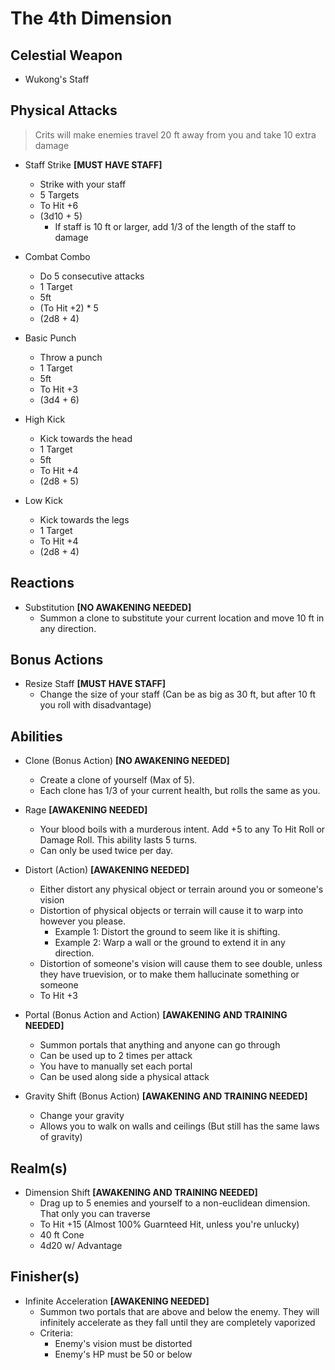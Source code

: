 # The 4th Dimension

## Celestial Weapon
- Wukong's Staff

## Physical Attacks
> Crits will make enemies travel 20 ft away from you and take 10 extra damage

- Staff Strike **[MUST HAVE STAFF]**
    - Strike with your staff
    - 5 Targets
    - To Hit +6
    - (3d10 + 5)
        - If staff is 10 ft or larger, add 1/3 of the length of the staff to damage

- Combat Combo 
    - Do 5 consecutive attacks
    - 1 Target
    - 5ft
    - (To Hit +2) * 5
    - (2d8 + 4)

- Basic Punch
    - Throw a punch
    - 1 Target
    - 5ft
    - To Hit +3
    - (3d4 + 6)

- High Kick
    - Kick towards the head
    - 1 Target
    - 5ft
    - To Hit +4
    - (2d8 + 5)

- Low Kick
    - Kick towards the legs
    - 1 Target
    - To Hit +4
    - (2d8 + 4)

## Reactions
- Substitution **[NO AWAKENING NEEDED]**
    - Summon a clone to substitute your current location and move 10 ft in any direction.

## Bonus Actions
- Resize Staff **[MUST HAVE STAFF]**
    - Change the size of your staff (Can be as big as 30 ft, but after 10 ft you roll with disadvantage)

## Abilities
- Clone (Bonus Action) **[NO AWAKENING NEEDED]**
    - Create a clone of yourself (Max of 5).
    - Each clone has 1/3 of your current health, but rolls the same as you.

- Rage **[AWAKENING NEEDED]**
    - Your blood boils with a murderous intent. Add +5 to any To Hit Roll or Damage Roll. This ability lasts 5 turns.
    - Can only be used twice per day.

- Distort (Action) **[AWAKENING NEEDED]**
    - Either distort any physical object or terrain around you or someone's vision
    - Distortion of physical objects or terrain will cause it to warp into however you please. 
        - Example 1: Distort the ground to seem like it is shifting. 
        - Example 2: Warp a wall or the ground to extend it in any direction.
    - Distortion of someone's vision will cause them to see double, unless they have truevision, or to make them hallucinate something or someone
    - To Hit +3

- Portal (Bonus Action and Action) **[AWAKENING AND TRAINING NEEDED]**
    - Summon portals that anything and anyone can go through
    - Can be used up to 2 times per attack
    - You have to manually set each portal
    - Can be used along side a physical attack

- Gravity Shift (Bonus Action) **[AWAKENING AND TRAINING NEEDED]**
    - Change your gravity
    - Allows you to walk on walls and ceilings (But still has the same laws of gravity)

## Realm(s)
-  Dimension Shift **[AWAKENING AND TRAINING NEEDED]**
    - Drag up to 5 enemies and yourself to a non-euclidean dimension. That only you can traverse
    - To Hit +15 (Almost 100% Guarnteed Hit, unless you're unlucky)
    - 40 ft Cone
    - 4d20 w/ Advantage

## Finisher(s)
- Infinite Acceleration **[AWAKENING NEEDED]**
    - Summon two portals that are above and below the enemy. They will infinitely accelerate as they fall until they are completely vaporized
    - Criteria:
        - Enemy's vision must be distorted
        - Enemy's HP must be 50 or below

